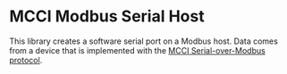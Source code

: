 # MCCI Modbus Serial Host

This library creates a software serial port on a Modbus host. Data comes from a device that is implemented with the [MCCI Serial-over-Modbus protocol](https://github.mcci.com/mcci-catena/MCCI_Modbus_Serial_Protocol).
